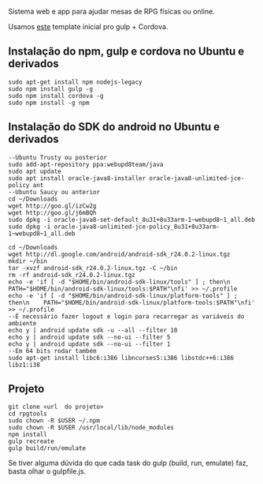 Sistema web e app para ajudar mesas de RPG físicas ou online.

Usamos [este](https://github.com/kamrik/CordovaGulpTemplate "Title") template inicial pro gulp + Cordova.

## Instalação do npm, gulp e cordova no Ubuntu e derivados ##
    sudo apt-get install npm nodejs-legacy
    sudo npm install gulp -g
    sudo npm install cordova -g
    sudo npm install -g npm

## Instalação do SDK do android no Ubuntu e derivados ##
    --Ubuntu Trusty ou posterior
    sudo add-apt-repository ppa:webupd8team/java
    sudo apt update
    sudo apt install oracle-java8-installer oracle-java8-unlimited-jce-policy ant
    --Ubuntu Saucy ou anterior
    cd ~/Downloads
    wget http://goo.gl/izCw2g
    wget http://goo.gl/j6mBQh
    sudo dpkg -i oracle-java8-set-default_8u31+8u33arm-1~webupd8~1_all.deb
    sudo dpkg -i oracle-java8-unlimited-jce-policy_8u31+8u33arm-1~webupd8~1_all.deb

    cd ~/Downloads
    wget http://dl.google.com/android/android-sdk_r24.0.2-linux.tgz
    mkdir ~/bin
    tar -xvzf android-sdk_r24.0.2-linux.tgz -C ~/bin
    rm -rf android-sdk_r24.0.2-linux.tgz
    echo -e 'if [ -d "$HOME/bin/android-sdk-linux/tools" ] ; then\n    PATH="$HOME/bin/android-sdk-linux/tools:$PATH"\nfi' >> ~/.profile
    echo -e 'if [ -d "$HOME/bin/android-sdk-linux/platform-tools" ] ; then\n    PATH="$HOME/bin/android-sdk-linux/platform-tools:$PATH"\nfi' >> ~/.profile
    --É necessário fazer logout e login para recarregar as variáveis do ambiente
    echo y | android update sdk -u --all --filter 10
    echo y | android update sdk --no-ui --filter 5
    echo y | android update sdk --no-ui --filter 1
    --Em 64 bits rodar também
    sudo apt-get install libc6:i386 libncurses5:i386 libstdc++6:i386 libz1:i38

## Projeto ##
    git clone <url  do projeto>
    cd rpgtools
    sudo chown -R $USER ~/.npm
    sudo chown -R $USER /usr/local/lib/node_modules
    npm install
    gulp recreate
    gulp build/run/emulate

Se tiver alguma dúvida do que cada task do gulp (build, run, emulate) faz, basta olhar o gulpfile.js.